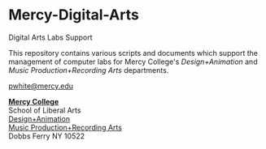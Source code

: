 # Mercy-Digital-Arts  
Digital Arts Labs Support  

This repository contains various scripts and documents which support the management of computer labs for Mercy College's *Design+Animation* and *Music Production+Recording Arts* departments.

pwhite@mercy.edu

[**Mercy College**](http://www.mercy.edu)  
School of Liberal Arts  
[Design+Animation](https://www.mercy.edu/academics/programs/design-animation)  
[Music Production+Recording Arts](https://www.mercy.edu/academics/programs/bs-music-production)  
Dobbs Ferry NY  10522  
